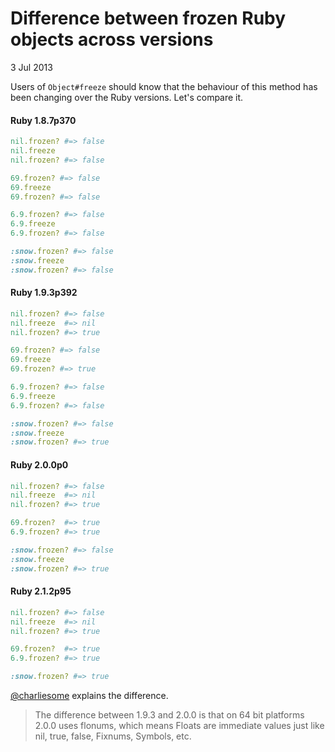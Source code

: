 Difference between frozen Ruby objects across versions
======================================================

<p class="post__date"><time datetime="2013-06-03">3 Jul 2013</time></p>

Users of `Object#freeze` should know that the behaviour of this method has been
changing over the Ruby versions. Let's compare it.

#### Ruby 1.8.7p370

```ruby
nil.frozen? #=> false
nil.freeze
nil.frozen? #=> false

69.frozen? #=> false
69.freeze
69.frozen? #=> false

6.9.frozen? #=> false
6.9.freeze
6.9.frozen? #=> false

:snow.frozen? #=> false
:snow.freeze
:snow.frozen? #=> false
```

#### Ruby 1.9.3p392

```ruby
nil.frozen? #=> false
nil.freeze  #=> nil
nil.frozen? #=> true

69.frozen? #=> false
69.freeze
69.frozen? #=> true

6.9.frozen? #=> false
6.9.freeze
6.9.frozen? #=> false

:snow.frozen? #=> false
:snow.freeze
:snow.frozen? #=> true
```

#### Ruby 2.0.0p0

```ruby
nil.frozen? #=> false
nil.freeze  #=> nil
nil.frozen? #=> true

69.frozen?  #=> true
6.9.frozen? #=> true

:snow.frozen? #=> false
:snow.freeze
:snow.frozen? #=> true
```

#### Ruby 2.1.2p95

```ruby
nil.frozen? #=> false
nil.freeze  #=> nil
nil.frozen? #=> true

69.frozen?  #=> true
6.9.frozen? #=> true

:snow.frozen? #=> true
```

[@charliesome](https://github.com/charliesome) explains the difference.

> The difference between 1.9.3 and 2.0.0 is that on 64 bit platforms 2.0.0 uses
> flonums, which means Floats are immediate values just like nil, true, false,
> Fixnums, Symbols, etc.
